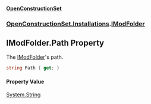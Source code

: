 #### [OpenConstructionSet](index.md 'index')
### [OpenConstructionSet.Installations](index.md#OpenConstructionSet_Installations 'OpenConstructionSet.Installations').[IModFolder](wh7_cj0PEb2QTfOlBPaoIQ.md 'OpenConstructionSet.Installations.IModFolder')
## IModFolder.Path Property
The [IModFolder](wh7_cj0PEb2QTfOlBPaoIQ.md 'OpenConstructionSet.Installations.IModFolder')'s path.  
```csharp
string Path { get; }
```
#### Property Value
[System.String](https://docs.microsoft.com/en-us/dotnet/api/System.String 'System.String')

